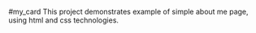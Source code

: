 #my_card
This project demonstrates example of simple about me page, using html and css technologies.
